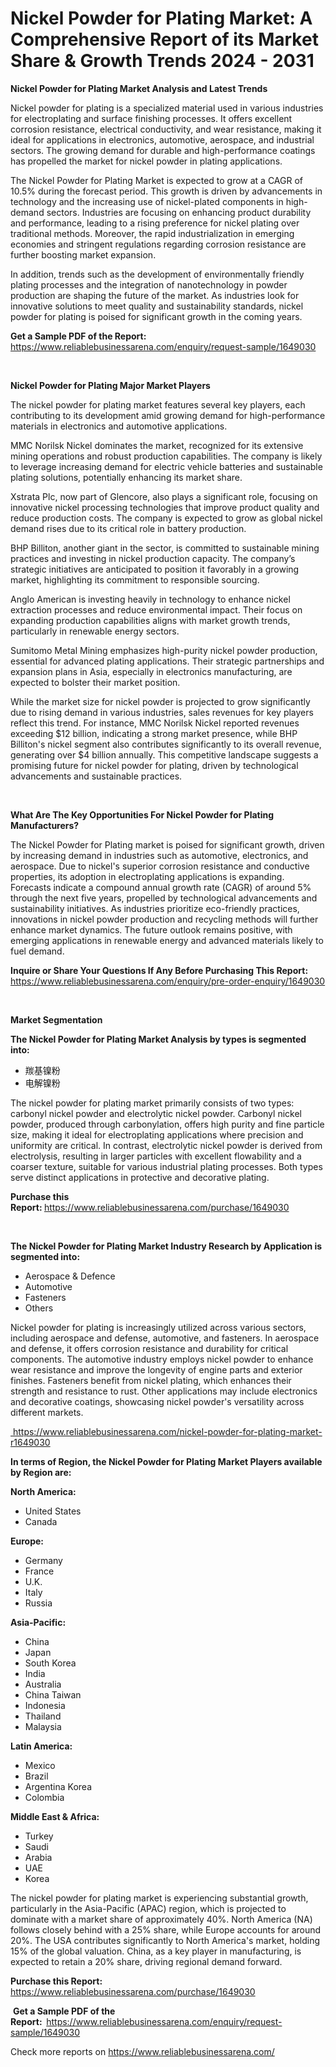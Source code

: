 <p><h1>Nickel Powder for Plating Market: A Comprehensive Report of its Market Share & Growth Trends 2024 - 2031</h1></p><p><strong>Nickel Powder for Plating Market Analysis and Latest Trends</strong></p>
<p><p>Nickel powder for plating is a specialized material used in various industries for electroplating and surface finishing processes. It offers excellent corrosion resistance, electrical conductivity, and wear resistance, making it ideal for applications in electronics, automotive, aerospace, and industrial sectors. The growing demand for durable and high-performance coatings has propelled the market for nickel powder in plating applications.</p><p>The Nickel Powder for Plating Market is expected to grow at a CAGR of 10.5% during the forecast period. This growth is driven by advancements in technology and the increasing use of nickel-plated components in high-demand sectors. Industries are focusing on enhancing product durability and performance, leading to a rising preference for nickel plating over traditional methods. Moreover, the rapid industrialization in emerging economies and stringent regulations regarding corrosion resistance are further boosting market expansion.</p><p>In addition, trends such as the development of environmentally friendly plating processes and the integration of nanotechnology in powder production are shaping the future of the market. As industries look for innovative solutions to meet quality and sustainability standards, nickel powder for plating is poised for significant growth in the coming years.</p></p>
<p><strong>Get a Sample PDF of the Report:&nbsp;</strong> <a href="https://www.reliablebusinessarena.com/enquiry/request-sample/1649030?utm_campaign=1948&utm_medium=2&utm_source=Github&utm_content=ia&utm_term=29122024&utm_id=nickel-powder-for-plating">https://www.reliablebusinessarena.com/enquiry/request-sample/1649030</a></p>
<p>&nbsp;</p>
<p><strong>Nickel Powder for Plating Major Market Players</strong></p>
<p><p>The nickel powder for plating market features several key players, each contributing to its development amid growing demand for high-performance materials in electronics and automotive applications. </p><p>MMC Norilsk Nickel dominates the market, recognized for its extensive mining operations and robust production capabilities. The company is likely to leverage increasing demand for electric vehicle batteries and sustainable plating solutions, potentially enhancing its market share.</p><p>Xstrata Plc, now part of Glencore, also plays a significant role, focusing on innovative nickel processing technologies that improve product quality and reduce production costs. The company is expected to grow as global nickel demand rises due to its critical role in battery production.</p><p>BHP Billiton, another giant in the sector, is committed to sustainable mining practices and investing in nickel production capacity. The company’s strategic initiatives are anticipated to position it favorably in a growing market, highlighting its commitment to responsible sourcing.</p><p>Anglo American is investing heavily in technology to enhance nickel extraction processes and reduce environmental impact. Their focus on expanding production capabilities aligns with market growth trends, particularly in renewable energy sectors.</p><p>Sumitomo Metal Mining emphasizes high-purity nickel powder production, essential for advanced plating applications. Their strategic partnerships and expansion plans in Asia, especially in electronics manufacturing, are expected to bolster their market position.</p><p>While the market size for nickel powder is projected to grow significantly due to rising demand in various industries, sales revenues for key players reflect this trend. For instance, MMC Norilsk Nickel reported revenues exceeding $12 billion, indicating a strong market presence, while BHP Billiton's nickel segment also contributes significantly to its overall revenue, generating over $4 billion annually. This competitive landscape suggests a promising future for nickel powder for plating, driven by technological advancements and sustainable practices.</p></p>
<p>&nbsp;</p>
<p><strong>What Are The Key Opportunities For Nickel Powder for Plating Manufacturers?</strong></p>
<p><p>The Nickel Powder for Plating market is poised for significant growth, driven by increasing demand in industries such as automotive, electronics, and aerospace. Due to nickel's superior corrosion resistance and conductive properties, its adoption in electroplating applications is expanding. Forecasts indicate a compound annual growth rate (CAGR) of around 5% through the next five years, propelled by technological advancements and sustainability initiatives. As industries prioritize eco-friendly practices, innovations in nickel powder production and recycling methods will further enhance market dynamics. The future outlook remains positive, with emerging applications in renewable energy and advanced materials likely to fuel demand.</p></p>
<p><strong>Inquire or Share Your Questions If Any Before Purchasing This Report:</strong> <a href="https://www.reliablebusinessarena.com/enquiry/pre-order-enquiry/1649030?utm_campaign=1948&utm_medium=2&utm_source=Github&utm_content=ia&utm_term=29122024&utm_id=nickel-powder-for-plating">https://www.reliablebusinessarena.com/enquiry/pre-order-enquiry/1649030</a></p>
<p>&nbsp;</p>
<p><strong>Market Segmentation</strong></p>
<p><strong>The Nickel Powder for Plating Market Analysis by types is segmented into:</strong></p>
<p><ul><li>羰基镍粉</li><li>电解镍粉</li></ul></p>
<p><p>The nickel powder for plating market primarily consists of two types: carbonyl nickel powder and electrolytic nickel powder. Carbonyl nickel powder, produced through carbonylation, offers high purity and fine particle size, making it ideal for electroplating applications where precision and uniformity are critical. In contrast, electrolytic nickel powder is derived from electrolysis, resulting in larger particles with excellent flowability and a coarser texture, suitable for various industrial plating processes. Both types serve distinct applications in protective and decorative plating.</p></p>
<p><strong>Purchase this Report:&nbsp;</strong><a href="https://www.reliablebusinessarena.com/purchase/1649030?utm_campaign=1948&utm_medium=2&utm_source=Github&utm_content=ia&utm_term=29122024&utm_id=nickel-powder-for-plating">https://www.reliablebusinessarena.com/purchase/1649030</a></p>
<p>&nbsp;</p>
<p><strong>The Nickel Powder for Plating Market Industry Research by Application is segmented into:</strong></p>
<p><ul><li>Aerospace & Defence</li><li>Automotive</li><li>Fasteners</li><li>Others</li></ul></p>
<p><p>Nickel powder for plating is increasingly utilized across various sectors, including aerospace and defense, automotive, and fasteners. In aerospace and defense, it offers corrosion resistance and durability for critical components. The automotive industry employs nickel powder to enhance wear resistance and improve the longevity of engine parts and exterior finishes. Fasteners benefit from nickel plating, which enhances their strength and resistance to rust. Other applications may include electronics and decorative coatings, showcasing nickel powder's versatility across different markets.</p></p>
<p><a href="https://www.reliablebusinessarena.com/nickel-powder-for-plating-market-r1649030?utm_campaign=1948&utm_medium=2&utm_source=Github&utm_content=ia&utm_term=29122024&utm_id=nickel-powder-for-plating">&nbsp;https://www.reliablebusinessarena.com/nickel-powder-for-plating-market-r1649030</a></p>
<p><strong>In terms of Region, the Nickel Powder for Plating Market Players available by Region are:</strong></p>
<p>
    <p> <strong> North America: </strong>
        <ul>
            <li>United States</li>
            <li>Canada</li>
        </ul>
        </p> 
    <p> <strong> Europe: </strong>
        <ul>
            <li>Germany</li>
            <li>France</li>
            <li>U.K.</li>
            <li>Italy</li>
            <li>Russia</li>
        </ul>
        </p> 
    <p> <strong> Asia-Pacific: </strong>
        <ul>
            <li>China</li>
            <li>Japan</li>
            <li>South Korea</li>
            <li>India</li>
            <li>Australia</li>
            <li>China Taiwan</li>
            <li>Indonesia</li>
            <li>Thailand</li>
            <li>Malaysia</li>
        </ul>
        </p> 
    <p> <strong> Latin America: </strong>
        <ul>
            <li>Mexico</li>
            <li>Brazil</li>
            <li>Argentina Korea</li>
            <li>Colombia</li>
        </ul>
        </p> 
    <p> <strong> Middle East & Africa: </strong>
        <ul>
            <li>Turkey</li>
            <li>Saudi</li>
            <li>Arabia</li>
            <li>UAE</li>
            <li>Korea</li>
        </ul>
    </p>
    </p>
<p><p>The nickel powder for plating market is experiencing substantial growth, particularly in the Asia-Pacific (APAC) region, which is projected to dominate with a market share of approximately 40%. North America (NA) follows closely behind with a 25% share, while Europe accounts for around 20%. The USA contributes significantly to North America's market, holding 15% of the global valuation. China, as a key player in manufacturing, is expected to retain a 20% share, driving regional demand forward.</p></p>
<p><strong>Purchase this Report: </strong><a href="https://www.reliablebusinessarena.com/purchase/1649030?utm_campaign=1948&utm_medium=2&utm_source=Github&utm_content=ia&utm_term=29122024&utm_id=nickel-powder-for-plating">https://www.reliablebusinessarena.com/purchase/1649030</a></p>
<p>&nbsp;<strong>Get a Sample PDF of the Report:&nbsp;&nbsp;</strong><a href="https://www.reliablebusinessarena.com/enquiry/request-sample/1649030?utm_campaign=1948&utm_medium=2&utm_source=Github&utm_content=ia&utm_term=29122024&utm_id=nickel-powder-for-plating">https://www.reliablebusinessarena.com/enquiry/request-sample/1649030</a></p>
<p><strong></strong></p>
<p>Check more reports on <a href="https://www.reliablebusinessarena.com/?utm_campaign=1948&utm_medium=2&utm_source=Github&utm_content=ia&utm_term=29122024&utm_id=nickel-powder-for-plating">https://www.reliablebusinessarena.com/</a></p>